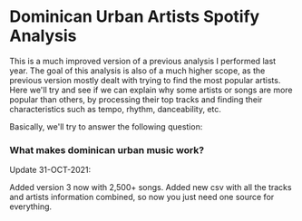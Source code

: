 # Dominican Urban Artists Spotify Analysis #

This is a much improved version of a previous analysis I performed last year. The goal of this analysis is also of a much higher scope, as the previous version mostly dealt with trying to find the most popular artists. Here we'll try and see if we can explain why some artists or songs are more popular than others, by processing their top tracks and finding their characteristics such as tempo, rhythm, danceability, etc.

Basically, we'll try to answer the following question:
### What makes dominican urban music work? ###

Update 31-OCT-2021:

Added version 3 now with 2,500+ songs.
Added new csv with all the tracks and artists information combined, so now you just need one source for everything.
